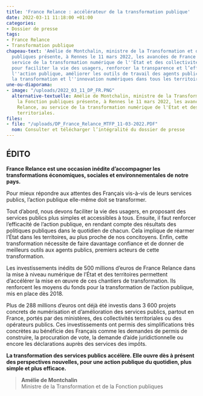```yaml
---
title: 'France Relance : accélérateur de la transformation publique'
date: 2022-03-11 11:18:00 +01:00
categories:
- Dossier de presse
tags:
- France Relance
- Transformation publique
chapeau-text: 'Amélie de Montchalin, ministre de la Transformation et de la Fonction
  publiques présente, à Rennes le 11 mars 2022, les avancées de France Relance au
  service de la transformation numérique de l''État et des collectivités territoriales
  pour faciliter la vie des usagers, renforcer la transparence et l’efficacité de
  l''action publique, améliorer les outils de travail des agents publics et accélérer
  la transformation et l''innovation numériques dans tous les territoires. '
une-ou-diaporama:
- image: "/uploads/2022_03_11_DP_FR.PNG"
  alternative-textuelle: Amélie de Montchalin, ministre de la Transformation et de
    la Fonction publiques présente, à Rennes le 11 mars 2022, les avancées de France
    Relance, au service de la transformation numérique de l'État et des collectivités
    territoriales.
files:
- file: "/uploads/DP_France_Relance_MTFP_11-03-2022.PDF"
  nom: Consulter et télécharger l’intégralité du dossier de presse
---
```


## ÉDITO

**France Relance est une occasion inédite d’accompagner les transformations économiques, sociales et environnementales de notre pays.** 

Pour mieux répondre aux attentes des Français vis-à-vis de leurs services publics, l’action publique elle-même doit se transformer. 

Tout d’abord, nous devons faciliter la vie des usagers, en proposant des services publics plus simples et accessibles à tous. Ensuite, il faut renforcer l’efficacité de l’action publique, en rendant compte des résultats des politiques publiques dans le quotidien de chacun. Cela implique de réarmer l’État dans les territoires, au plus proche de nos concitoyens. Enfin, cette transformation nécessite de faire davantage confiance et de donner de meilleurs outils aux agents publics, premiers acteurs de cette transformation.

Les investissements inédits de 500 millions d’euros de France Relance dans la mise à niveau numérique de l’État et des territoires permettent d’accélérer la mise en œuvre de ces chantiers de transformation. Ils renforcent les moyens du fonds pour la transformation de l’action publique, mis en place dès 2018. 

Plus de 288 millions d’euros ont déjà été investis dans 3 600 projets concrets de numérisation et d’amélioration des services publics, partout en France, portés par des ministères, des collectivités territoriales ou des opérateurs publics. Ces investissements ont permis des simplifications très concrètes au bénéficie des Français comme les demandes de permis de construire, la procuration de vote, la demande d’aide juridictionnelle ou encore les déclarations auprès des services des impôts. 

**La transformation des services publics accélère. Elle ouvre dès à présent des perspectives nouvelles, pour une action publique du quotidien, plus simple et plus efficace.**

> **Amélie de Montchalin**
> <br> Ministre de la Transformation et de la Fonction publiques
> <br>

